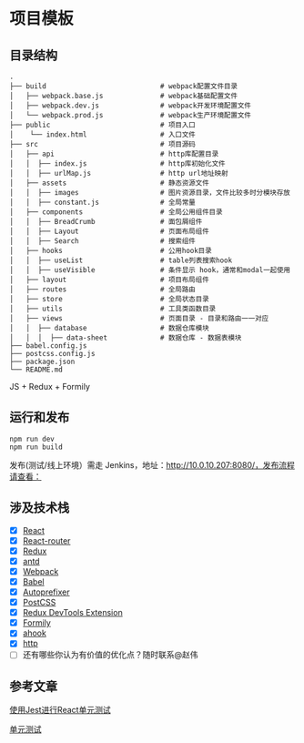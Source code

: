 # 项目模板

## 目录结构

```
.
├── build                            # webpack配置文件目录
│   ├── webpack.base.js              # webpack基础配置文件
│   ├── webpack.dev.js               # webpack开发环境配置文件
│   └── webpack.prod.js              # webpack生产环境配置文件
├── public                           # 项目入口
│    └── index.html                  # 入口文件
├── src                              # 项目源码
│   ├── api                          # http库配置目录
│   │  ├── index.js                  # http库初始化文件
│   │  ├── urlMap.js                 # http url地址映射
│   ├── assets                       # 静态资源文件
│   │  ├── images                    # 图片资源目录，文件比较多时分模块存放
│   │  ├── constant.js               # 全局常量
│   ├── components                   # 全局公用组件目录
│   │  ├── BreadCrumb                # 面包屑组件
│   │  ├── Layout                    # 页面布局组件
│   │  ├── Search                    # 搜索组件
│   ├── hooks                        # 公用hook目录
│   │  ├── useList                   # table列表搜索hook
│   │  ├── useVisible                # 条件显示 hook，通常和modal一起使用
│   ├── layout                       # 项目布局组件
│   ├── routes                       # 全局路由
│   ├── store                        # 全局状态目录
│   ├── utils                        # 工具类函数目录
│   ├── views                        # 页面目录 - 目录和路由一一对应
│   │  ├── database                  # 数据仓库模块
│   │  │  ├── data-sheet             # 数据仓库 - 数据表模块
├── babel.config.js
├── postcss.config.js
├── package.json
└── README.md
```

JS + Redux + Formily

## 运行和发布

```
npm run dev
npm run build
```

发布(测试/线上环境）需走 Jenkins，地址：http://10.0.10.207:8080/，发布流程请查看：

## 涉及技术栈

- [x] [React](https://reactjs.org/)
- [x] [React-router](https://reacttraining.com/react-router/)
- [x] [Redux](https://github.com/reactjs/redux)
- [x] [antd](https://ant.design/index-cn)
- [x] [Webpack](https://webpack.github.io)
- [x] [Babel](https://babeljs.io/)
- [x] [Autoprefixer](https://github.com/postcss/autoprefixer)
- [x] [PostCSS](https://github.com/postcss/postcss)
- [x] [Redux DevTools Extension](https://github.com/zalmoxisus/redux-devtools-extension)
- [x] [Formily](https://formilyjs.org/#/0yTeT0/8MsesjHa)
- [x] [ahook](https://github.com/akun/ahook)
- [x] [http](https://esc-ui.netlify.app/#/http)
- [ ] 还有哪些你认为有价值的优化点？随时联系@赵伟

## 参考文章

[使用Jest进行React单元测试](https://juejin.im/post/5b6c39bde51d45195c079d62)

[单元测试](https://www.yuque.com/ant-design/course/unittest)

